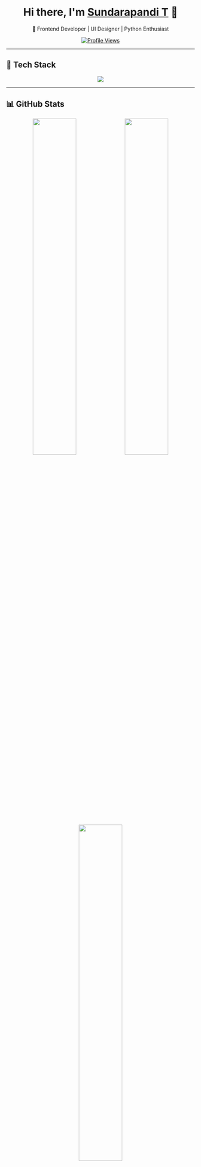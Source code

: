 <h1 align="center">  
  Hi there, I'm <a href="https://sundarapandi.vercel.app" target="_blank">Sundarapandi T</a> 👋  
</h1>  

<p align="center">  
  🔹 Frontend Developer | UI Designer | Python Enthusiast  
</p>  

<p align="center">  
  <a href="https://github.com/SundarapandiT"><img src="https://komarev.com/ghpvc/?username=SundarapandiT&label=Profile%20Views&color=blue&style=flat" alt="Profile Views" /></a>  
</p>  

---

## **🚀 Tech Stack**  

<p align="center">  
  <img src="https://skillicons.dev/icons?i=react,js,python,mysql,html,css,java,bootstrap,git,github" />  
</p>  

---

## **📊 GitHub Stats**  

<p align="center">  
  <img src="https://github-readme-stats.vercel.app/api?username=SundarapandiT&show_icons=true&theme=radical" width="48%" />  
  <img src="https://github-readme-streak-stats.herokuapp.com/?user=SundarapandiT&theme=dark" width="48%" />  
</p>  

<p align="center">  
  <img src="https://github-readme-stats.vercel.app/api/top-langs/?username=SundarapandiT&layout=compact&theme=radical" width="48%" />  
</p>  

---

## **💡 Fun & Interactive Elements**  

<p align="center">  
  <img src="https://github-readme-activity-graph.vercel.app/graph?username=SundarapandiT&theme=react-dark" width="90%" />  
</p>  

### 🏆 GitHub Trophies  
<p align="center">  
  <img src="https://github-profile-trophy.vercel.app/?username=SundarapandiT&theme=darkhub&no-frame=true&row=1" />  
</p>  

---

## **📫 Connect with Me**  

<p align="center">  
  <a href="https://sundarapandi.vercel.app" target="_blank">  
    <img src="https://img.shields.io/badge/Portfolio-%230A66C2.svg?style=for-the-badge&logo=vercel&logoColor=white" />  
  </a>  
  <a href="mailto:sundarapandi1707@gmail.com">  
    <img src="https://img.shields.io/badge/Email-%23D14836.svg?style=for-the-badge&logo=gmail&logoColor=white" />  
  </a>  
</p>
